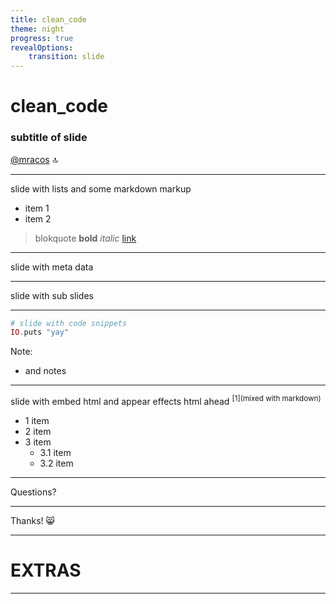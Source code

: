 ```yaml
---
title: clean_code
theme: night
progress: true
revealOptions:
    transition: slide
---
```


# clean_code
### subtitle of slide
[@mracos](https://github.com/mracos) 🔝

---

slide with lists and some markdown markup
- item 1
- item 2

> blokquote **bold** *italic* [link](https://www.google.com)

---


<!-- .slide: data-background="./assets/path/to/something.png" -->
slide with meta data

---

slide with sub slides

----

```elixir
# slide with code snippets
IO.puts "yay"
```

Note:
- and notes

----

slide with embed html and appear effects
html ahead <sup>[1](mixed with markdown)</sup>
<ul>
    <li class="fragment"> 1 item </li>
    <li class="fragment"> 2 item </li>
    <li class="fragment">
        3 item
        <ul>
            <li class="fragment"> 3.1 item </li>
            <li class="fragment"> 3.2 item </li>
        </ul>
    </li>
</ul>

---

Questions?

---

Thanks! 😸

---

# EXTRAS

---

